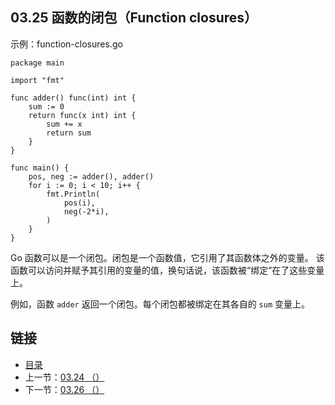 ## 03.25 函数的闭包（Function closures）

示例：function-closures.go

    package main

    import "fmt"

    func adder() func(int) int {
    	sum := 0
    	return func(x int) int {
    		sum += x
    		return sum
    	}
    }

    func main() {
    	pos, neg := adder(), adder()
    	for i := 0; i < 10; i++ {
    		fmt.Println(
    			pos(i),
    			neg(-2*i),
    		)
    	}
    }

Go 函数可以是一个闭包。闭包是一个函数值，它引用了其函数体之外的变量。 该函数可以访问并赋予其引用的变量的值，换句话说，该函数被“绑定”在了这些变量上。

例如，函数 `adder` 返回一个闭包。每个闭包都被绑定在其各自的 `sum` 变量上。

## 链接
* [目录](https://github.com/gnefiy/go-zh/blob/master/tour/directory.md)
* 上一节：[03.24 （）](https://github.com/gnefiy/go-zh/blob/master/tour/03.24.md)
* 下一节：[03.26 （）](https://github.com/gnefiy/go-zh/blob/master/tour/03.26.md)
